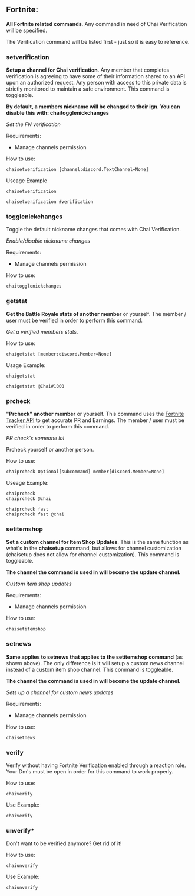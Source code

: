 ## Fortnite:
**All Fortnite related commands**. Any command in need of Chai Verification will be specified.
 
The Verification command will be listed first - just so it is easy to reference.
 
### **setverification**
**Setup a channel for Chai verification**. Any member that completes verification is agreeing to have some of their information shared to an API upon an authorized request. Any person with access to this private data is strictly monitored to maintain a safe environment. This command is toggleable.
 
**By default, a members nickname will be changed to their ign. You can disable this with: chaitogglenickchanges**
 
*Set the FN verification*
 
Requirements:
- Manage channels permission
 
How to use:
```
chaisetverification [channel:discord.TextChannel=None]
```
Useage Example
```
chaisetverification
 
chaisetverification #verification
```
 
### **togglenickchanges**
Toggle the default nickname changes that comes with Chai Verification.
 
*Enable/disable nickname changes*
 
Requirements:
- Manage channels permission
 
How to use:
```
chaitogglenickchanges
```
 
### **getstat**
**Get the Battle Royale stats of another member** or yourself. The member / user must be verified in order to perform this command.
 
*Get a verified members stats.*
 
How to use:
```
chaigetstat [member:discord.Member=None]
```
Usage Example:
```
chaigetstat
 
chaigetstat @Chai#1000
```
 
### **prcheck**
**"Prcheck" another member** or yourself. This command uses the [Fortnite Tracker API](https://fortnitetracker.com/site-api) to get accurate PR and Earnings. The member / user must be verified in order to perform this command.
 
*PR check's someone lol*
 
Prcheck yourself or another person.

How to use:
```
chaiprcheck Optional[subcommand] member[discord.Member=None]
```

Useage Example:
```
chaiprcheck
chaiprcheck @chai

chaiprcheck fast
chaiprcheck fast @chai
```

 
### **setitemshop**
**Set a custom channel for Item Shop Updates**. This is the same function as what's in the **chaisetup** command, but allows for channel customization (chaisetup does not allow for channel customization). This command is toggleable.
 
**The channel the command is used in will become the update channel.**
 
*Custom item shop updates*
 
Requirements:
- Manage channels permission
 
How to use:
```
chaisetitemshop
```
 
### **setnews**
**Same applies to setnews that applies to the setitemshop command** (as shown above). The only difference is it will setup a custom news channel instead of a custom item shop channel. This command is toggleable.
 
**The channel the command is used in will become the update channel.**
 
*Sets up a channel for custom news updates*
 
Requirements:
- Manage channels permission
 
How to use:
```
chaisetnews
```

### **verify**
Verify without having Fortnite Verification enabled through a reaction role. Your Dm's must be open in order for this command to work properly.

How to use:
```
chaiverify
```

Use Example:
```
chaiverify
```

### **unverify***
Don't want to be verified anymore? Get rid of it! 

How to use:
```
chaiunverify
```

Use Example:
```
chaiunverify
```
